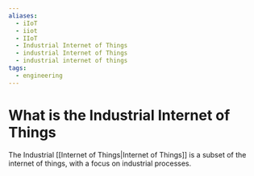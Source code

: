 ```yaml
---
aliases:
  - iIoT
  - iiot
  - IIoT
  - Industrial Internet of Things
  - industrial Internet of Things
  - industrial internet of things
tags:
  - engineering
---
```

# What is the Industrial Internet of Things
The Industrial [[Internet of Things|Internet of Things]] is a subset of the internet of things, with a focus on industrial processes. 